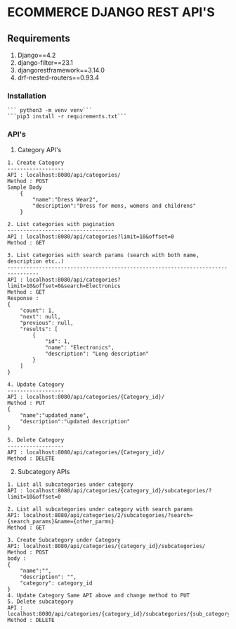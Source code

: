 # ECOMMERCE DJANGO REST API'S

## Requirements
1. Django==4.2
2. django-filter==23.1
3. djangorestframework==3.14.0
4. drf-nested-routers==0.93.4

### Installation
    ``` python3 -m venv venv```
    ```pip3 install -r requirements.txt```

### API's 

1. Category API's

```
1. Create Category
------------------
API : localhost:8080/api/categories/
Method : POST
Sample Body
    {
        "name":"Dress Wear2",
        "description":"Dress for mens, womens and childrens"
    }

2. List categories with pagination
----------------------------------
API : localhost:8080/api/categories?limit=10&offset=0
Method : GET

3. List categories with search params (search with both name, description etc..)
--------------------------------------------------------------------------------
API : localhost:8080/api/categories?limit=10&offset=0&search=Electronics
Method : GET
Response :
{
    "count": 1,
    "next": null,
    "previous": null,
    "results": [
        {
            "id": 1,
            "name": "Electronics",
            "description": "Long description"
        }
    ]
}

4. Update Category
------------------
API : localhost:8080/api/categories/{Category_id}/
Method : PUT
{
    "name":"updated_name",
    "description":"updated description"
}

5. Delete Category
------------------
API : localhost:8080/api/categories/{Category_id}/
Method : DELETE
```

2. Subcategory APIs

```
1. List all subcategories under category
API : localhost:8080/api/categories/{category_id}/subcategories/?limit=10&offset=0

2. List all subcategories under category with search params
API: localhost:8080/api/categories/2/subcategories/?search={search_params}&name={other_parms}
Method : GET

3. Create Subcategory under Category
API: localhost:8080/api/categories/{category_id}/subcategories/
Method : POST
body : 
{
    "name":"",
    "description": "",
    "category": category_id
}
4. Update Category Same API above and change method to PUT
5. Delete subcategory 
API : localhost:8080/api/categories/{category_id}/subcategories/{sub_category_id}
Method : DELETE
```


